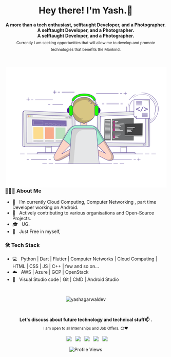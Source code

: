 <h1 align="center"> Hey there! I'm Yash.👋</h1>
<p align="center">
  <b>A more than a tech enthusiast, selftaught Developer, and a Photographer.</b></br>
  <b>A selftaught Developer, and a Photographer.</b></br>
  <b>A selftaught Developer, and a Photographer.</b></br>
  <sub>Currently I am seeking opportunities that will allow me to develop and promote technologies that benefits the Mankind.<sub>
</p>
 
 <p align="center">
  <img src="https://raw.githubusercontent.com/andreasbm/readme/master/assets/lines/colored.png" img width="5000" height="3" />
</p>
<img align="right" alt="GIF" src="https://raw.githubusercontent.com/yashagarwaldev/yashagarwaldev/master/code.gif" width="500"/>


<h3> 👨🏻‍💻 About Me </h3>

- 🔭 &nbsp; I’m currently Cloud Computing, Computer Networking , part time Developer working on Android.
- 🤔 &nbsp; Actively contributing to various organisations and Open-Source Projects.
- 🎓 &nbsp; UG.
- 🌱 &nbsp; Just Free in myself,

<h3>🛠 Tech Stack</h3>

- 💻 &nbsp; Python | Dart | Flutter | Computer Networks | Cloud Computing | HTML | CSS | JS | C++ | few and so on...
- ☁️ &nbsp; AWS | Azure | GCP | OpenStack
- 🔧 &nbsp; Visual Studio code | Git | CMD | Android Studio

<br>
<p align="center"> <img src="https://github-readme-stats.vercel.app/api?username=yashagarwaldev&show_icons=true" alt="yashagarwaldev" /> </p>

<br>

<p align="center">
  <b>Let's discuss about future technology and technical stuff📫 .</b></br>
  <sub>I am open to all Internships and Job Offers. 😊❤<sub>
</p>
<p align="center">
&nbsp; <a href="https://wa.me/+91XX" target="_blank" rel="noopener noreferrer"><img src="https://img.icons8.com/plasticine/100/000000/whatsapp.png" width="50" /></a> 
&nbsp; <a href="https://twitter.com/yash_developer" target="_blank" rel="noopener noreferrer"><img src="https://img.icons8.com/plasticine/100/000000/twitter.png" width="50" /></a>  
&nbsp; <a href="https://www.instagram.com/yashagarwal.co" target="_blank" rel="noopener noreferrer"><img src="https://img.icons8.com/plasticine/100/000000/instagram-new.png" width="50" /></a>  
&nbsp; <a href="https://www.linkedin.com/in/yash-agarwal-881a7b134" target="_blank" rel="noopener noreferrer"><img src="https://img.icons8.com/plasticine/100/000000/linkedin.png" width="50" /></a>
&nbsp; <a href="mailto:yashsidd98@gmail.com" target="_blank" rel="noopener noreferrer"><img src="https://img.icons8.com/plasticine/100/000000/gmail.png"  width="50" /></a>
</p>
  <p align="center"> <img src="https://komarev.com/ghpvc/?username=yashagarwaldev&label=Views&color=blue&style=plastic" alt="Profile Views" /> </p>


